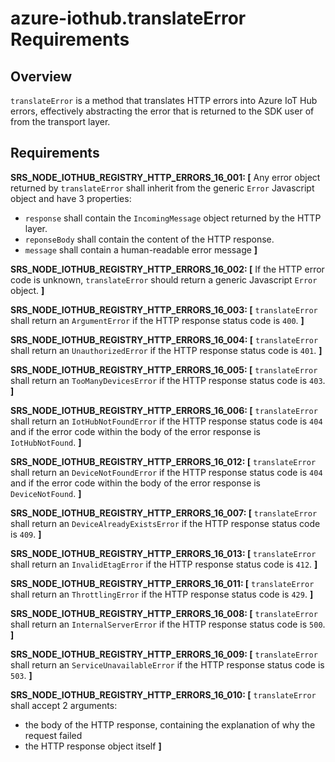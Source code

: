 # azure-iothub.translateError Requirements

## Overview
`translateError` is a method that translates HTTP errors into Azure IoT Hub errors, effectively abstracting the error that is returned to the SDK user of from the transport layer.

## Requirements

**SRS_NODE_IOTHUB_REGISTRY_HTTP_ERRORS_16_001: [** Any error object returned by `translateError` shall inherit from the generic `Error` Javascript object and have 3 properties:
- `response` shall contain the `IncomingMessage` object returned by the HTTP layer.
- `reponseBody` shall contain the content of the HTTP response.
- `message` shall contain a human-readable error message **]**

**SRS_NODE_IOTHUB_REGISTRY_HTTP_ERRORS_16_002: [** If the HTTP error code is unknown, `translateError` should return a generic Javascript `Error` object. **]**

**SRS_NODE_IOTHUB_REGISTRY_HTTP_ERRORS_16_003: [** `translateError` shall return an `ArgumentError` if the HTTP response status code is `400`. **]**

**SRS_NODE_IOTHUB_REGISTRY_HTTP_ERRORS_16_004: [** `translateError` shall return an `UnauthorizedError` if the HTTP response status code is `401`. **]**

**SRS_NODE_IOTHUB_REGISTRY_HTTP_ERRORS_16_005: [** `translateError` shall return an `TooManyDevicesError` if the HTTP response status code is `403`. **]**

**SRS_NODE_IOTHUB_REGISTRY_HTTP_ERRORS_16_006: [** `translateError` shall return an `IotHubNotFoundError` if the HTTP response status code is `404` and if the error code within the body of the error response is `IotHubNotFound`. **]**

**SRS_NODE_IOTHUB_REGISTRY_HTTP_ERRORS_16_012: [** `translateError` shall return an `DeviceNotFoundError` if the HTTP response status code is `404` and if the error code within the body of the error response is `DeviceNotFound`. **]**

**SRS_NODE_IOTHUB_REGISTRY_HTTP_ERRORS_16_007: [** `translateError` shall return an `DeviceAlreadyExistsError` if the HTTP response status code is `409`. **]**

**SRS_NODE_IOTHUB_REGISTRY_HTTP_ERRORS_16_013: [** `translateError` shall return an `InvalidEtagError` if the HTTP response status code is `412`. **]**

**SRS_NODE_IOTHUB_REGISTRY_HTTP_ERRORS_16_011: [** `translateError` shall return an `ThrottlingError` if the HTTP response status code is `429`. **]**

**SRS_NODE_IOTHUB_REGISTRY_HTTP_ERRORS_16_008: [** `translateError` shall return an `InternalServerError` if the HTTP response status code is `500`. **]**

**SRS_NODE_IOTHUB_REGISTRY_HTTP_ERRORS_16_009: [** `translateError` shall return an `ServiceUnavailableError` if the HTTP response status code is `503`. **]**

**SRS_NODE_IOTHUB_REGISTRY_HTTP_ERRORS_16_010: [** `translateError` shall accept 2 arguments:
- the body of  the HTTP response, containing the explanation of why the request failed
- the HTTP response object itself **]**
